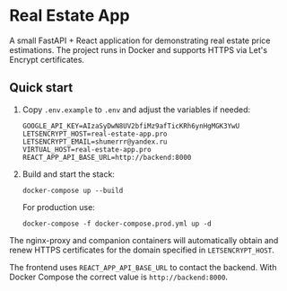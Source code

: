 # Real Estate App

A small FastAPI + React application for demonstrating real estate price estimations.
The project runs in Docker and supports HTTPS via Let's Encrypt certificates.

## Quick start

1. Copy `.env.example` to `.env` and adjust the variables if needed:
   ```
   GOOGLE_API_KEY=AIzaSyDwN8UV2bfiMz9afTicKRh6ynHgMGK3YwU
   LETSENCRYPT_HOST=real-estate-app.pro
   LETSENCRYPT_EMAIL=shumerrr@yandex.ru
   VIRTUAL_HOST=real-estate-app.pro
   REACT_APP_API_BASE_URL=http://backend:8000
   ```
2. Build and start the stack:
   ```
   docker-compose up --build
   ```
   For production use:
   ```
   docker-compose -f docker-compose.prod.yml up -d
   ```

The nginx-proxy and companion containers will automatically obtain and renew HTTPS certificates for the domain specified in `LETSENCRYPT_HOST`.

The frontend uses `REACT_APP_API_BASE_URL` to contact the backend. With Docker Compose the correct value is `http://backend:8000`.

